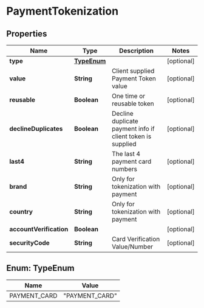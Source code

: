 
# PaymentTokenization

## Properties
Name | Type | Description | Notes
------------ | ------------- | ------------- | -------------
**type** | [**TypeEnum**](#TypeEnum) |  |  [optional]
**value** | **String** | Client supplied Payment Token value |  [optional]
**reusable** | **Boolean** | One time or reusable token |  [optional]
**declineDuplicates** | **Boolean** | Decline duplicate payment info if client token is supplied |  [optional]
**last4** | **String** | The last 4 payment card numbers |  [optional]
**brand** | **String** | Only for tokenization with payment |  [optional]
**country** | **String** | Only for tokenization with payment |  [optional]
**accountVerification** | **Boolean** |  |  [optional]
**securityCode** | **String** | Card Verification Value/Number |  [optional]


<a name="TypeEnum"></a>
## Enum: TypeEnum
Name | Value
---- | -----
PAYMENT_CARD | &quot;PAYMENT_CARD&quot;



